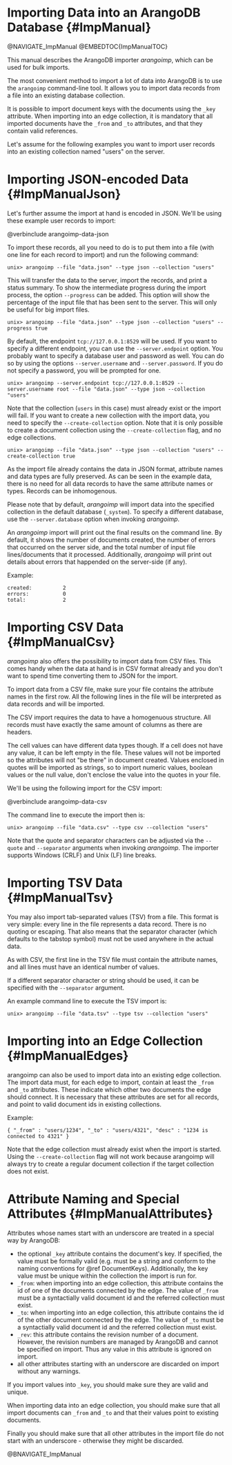 Importing Data into an ArangoDB Database {#ImpManual}
=====================================================

@NAVIGATE_ImpManual
@EMBEDTOC{ImpManualTOC}

This manual describes the ArangoDB importer _arangoimp_, which can be used for
bulk imports.

The most convenient method to import a lot of data into ArangoDB is to use the
`arangoimp` command-line tool. It allows you to import data records from a file
into an existing database collection.

It is possible to import document keys with the documents using the `_key`
attribute. When importing into an edge collection, it is mandatory that all
imported documents have the `_from` and `_to` attributes, and that they contain
valid references.


Let's assume for the following examples you want to import user records into an 
existing collection named "users" on the server.

Importing JSON-encoded Data {#ImpManualJson}
============================================

Let's further assume the import at hand is encoded in JSON. We'll be using these
example user records to import:

@verbinclude arangoimp-data-json

To import these records, all you need to do is to put them into a file (with one
line for each record to import) and run the following command:

    unix> arangoimp --file "data.json" --type json --collection "users"

This will transfer the data to the server, import the records, and print a
status summary. To show the intermediate progress during the import process, the
option `--progress` can be added. This option will show the percentage of the
input file that has been sent to the server. This will only be useful for big
import files.

    unix> arangoimp --file "data.json" --type json --collection "users" --progress true

By default, the endpoint `tcp://127.0.0.1:8529` will be used.  If you want to
specify a different endpoint, you can use the `--server.endpoint` option. You
probably want to specify a database user and password as well.  You can do so by
using the options `--server.username` and `--server.password`.  If you do not
specify a password, you will be prompted for one.

    unix> arangoimp --server.endpoint tcp://127.0.0.1:8529 --server.username root --file "data.json" --type json --collection "users"

Note that the collection (`users` in this case) must already exist or the import
will fail. If you want to create a new collection with the import data, you need
to specify the `--create-collection` option. Note that it is only possible to 
create a document collection using the `--create-collection` flag, and no edge
collections.

    unix> arangoimp --file "data.json" --type json --collection "users" --create-collection true

As the import file already contains the data in JSON format, attribute names and
data types are fully preserved. As can be seen in the example data, there is no
need for all data records to have the same attribute names or types. Records can
be inhomogenous.

Please note that by default, _arangoimp_ will import data into the specified 
collection in the default database (`_system`). To specify a different database, 
use the `--server.database` option when invoking _arangoimp_. 

An _arangoimp_ import will print out the final results on the command line.
By default, it shows the number of documents created, the number of errors that
occurred on the server side, and the total number of input file lines/documents
that it processed. Additionally, _arangoimp_ will print out details about errors 
that happended on the server-side (if any).

Example:

    created:          2
    errors:           0
    total:            2

Importing CSV Data {#ImpManualCsv}
==================================

_arangoimp_ also offers the possibility to import data from CSV files. This
comes handy when the data at hand is in CSV format already and you don't want to
spend time converting them to JSON for the import.

To import data from a CSV file, make sure your file contains the attribute names
in the first row. All the following lines in the file will be interpreted as
data records and will be imported.

The CSV import requires the data to have a homogenuous structure. All records
must have exactly the same amount of columns as there are headers.

The cell values can have different data types though. If a cell does not have
any value, it can be left empty in the file. These values will not be imported
so the attributes will not "be there" in document created. Values enclosed in
quotes will be imported as strings, so to import numeric values, boolean values
or the null value, don't enclose the value into the quotes in your file.

We'll be using the following import for the CSV import:

@verbinclude arangoimp-data-csv

The command line to execute the import then is:

    unix> arangoimp --file "data.csv" --type csv --collection "users"

Note that the quote and separator characters can be adjusted via the
`--quote` and `--separator` arguments when invoking _arangoimp_.  The importer
supports Windows (CRLF) and Unix (LF) line breaks.

Importing TSV Data {#ImpManualTsv}
==================================

You may also import tab-separated values (TSV) from a file. This format is very
simple: every line in the file represents a data record. There is no quoting or
escaping. That also means that the separator character (which defaults to the
tabstop symbol) must not be used anywhere in the actual data.

As with CSV, the first line in the TSV file must contain the attribute names,
and all lines must have an identical number of values.

If a different separator character or string should be used, it can be specified
with the `--separator` argument. 

An example command line to execute the TSV import is:

    unix> arangoimp --file "data.tsv" --type tsv --collection "users" 

Importing into an Edge Collection {#ImpManualEdges}
===================================================

arangoimp can also be used to import data into an existing edge collection.
The import data must, for each edge to import, contain at least the `_from` and
`_to` attributes. These indicate which other two documents the edge should connect.
It is necessary that these attributes are set for all records, and point to 
valid document ids in existing collections.

Example:

    { "_from" : "users/1234", "_to" : "users/4321", "desc" : "1234 is connected to 4321" }

Note that the edge collection must already exist when the import is started. Using 
the `--create-collection` flag will not work because arangoimp will always try to 
create a regular document collection if the target collection does not exist.

Attribute Naming and Special Attributes {#ImpManualAttributes}
==============================================================

Attributes whose names start with an underscore are treated in a special way by 
ArangoDB:

- the optional `_key` attribute contains the document's key. If specified, the value
  must be formally valid (e.g. must be a string and conform to the naming conventions 
  for @ref DocumentKeys). Additionally, the key value must be unique within the 
  collection the import is run for.
- `_from`: when importing into an edge collection, this attribute contains the id
  of one of the documents connected by the edge. The value of `_from` must be a
  syntactially valid document id and the referred collection must exist.
- `_to`: when importing into an edge collection, this attribute contains the id
  of the other document connected by the edge. The value of `_to` must be a
  syntactially valid document id and the referred collection must exist.
- `_rev`: this attribute contains the revision number of a document. However, the
  revision numbers are managed by ArangoDB and cannot be specified on import. Thus 
  any value in this attribute is ignored on import.
- all other attributes starting with an underscore are discarded on import without
  any warnings.

If you import values into `_key`, you should make sure they are valid and unique.

When importing data into an edge collection, you should make sure that all import
documents can `_from` and `_to` and that their values point to existing documents.

Finally you should make sure that all other attributes in the import file do not
start with an underscore - otherwise they might be discarded.

@BNAVIGATE_ImpManual
